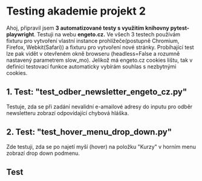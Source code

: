 # Testing akademie projekt 2
Ahoj, připravil jsem **3 automatizované testy s využitím knihovny pytest-playwright**. Testuji na webu **engeto.cz.**
Ve všech 3 testech používám fixturu pro vytvoření vlastní instance prohlížeče(postupně Chromium, Firefox, Webkit(Safari)) a fixturu pro vytvoření nové stránky. Probíhající test lze pak vidět v otevřeném okně browseru (headless=False a rozumně nastavený parametrem slow_mo). Jelikož má engeto.cz cookies lištu, tak v definici testovací funkce automaticky vybírám souhlas s nezbytnými cookies.  
  
## 1. Test: "test_odber_newsletter_engeto_cz.py"
Testuje, zda se při zadání nevalidní e-amailové adresy do inputu pro odběr newsletteru zobrazí odpovídající chybová hláška.  

## 2. Test: "test_hover_menu_drop_down.py"
Zde testuji, zda se po najetí myší (hover) na položku "Kurzy" v horním menu zobrazí drop down podmenu.

## Test
